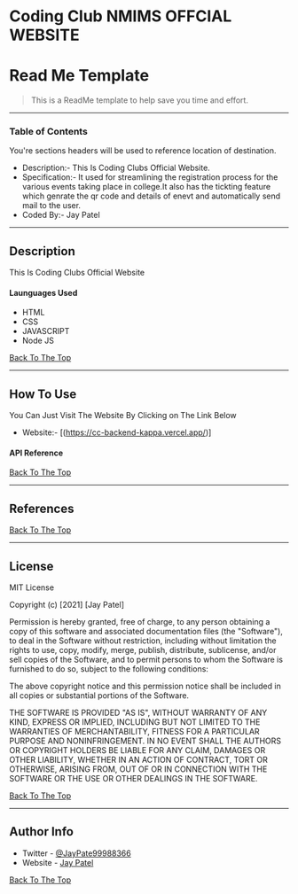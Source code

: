 # Coding Club NMIMS OFFCIAL WEBSITE


# Read Me Template


> This is a ReadMe template to help save you time and effort.

---

### Table of Contents
You're sections headers will be used to reference location of destination.

-  Description:- This Is Coding Clubs Official Website.
-  Specification:- It used for streamlining the registration process for the various events taking place in college.It also has the tickting feature which genrate the qr code and details of enevt and automatically send mail to the user.
-  Coded By:- Jay Patel 


---
## Description

This Is Coding Clubs Official Website 

#### Launguages Used

- HTML
- CSS
- JAVASCRIPT
- Node JS

[Back To The Top](#read-me-template)

---

## How To Use



You Can Just Visit The Website By Clicking on The Link Below

- Website:- [(https://cc-backend-kappa.vercel.app/)]

#### API Reference


[Back To The Top](#read-me-template)

---

## References
[Back To The Top](#read-me-template)

---

## License

MIT License

Copyright (c) [2021] [Jay Patel]

Permission is hereby granted, free of charge, to any person obtaining a copy
of this software and associated documentation files (the "Software"), to deal
in the Software without restriction, including without limitation the rights
to use, copy, modify, merge, publish, distribute, sublicense, and/or sell
copies of the Software, and to permit persons to whom the Software is
furnished to do so, subject to the following conditions:

The above copyright notice and this permission notice shall be included in all
copies or substantial portions of the Software.

THE SOFTWARE IS PROVIDED "AS IS", WITHOUT WARRANTY OF ANY KIND, EXPRESS OR
IMPLIED, INCLUDING BUT NOT LIMITED TO THE WARRANTIES OF MERCHANTABILITY,
FITNESS FOR A PARTICULAR PURPOSE AND NONINFRINGEMENT. IN NO EVENT SHALL THE
AUTHORS OR COPYRIGHT HOLDERS BE LIABLE FOR ANY CLAIM, DAMAGES OR OTHER
LIABILITY, WHETHER IN AN ACTION OF CONTRACT, TORT OR OTHERWISE, ARISING FROM,
OUT OF OR IN CONNECTION WITH THE SOFTWARE OR THE USE OR OTHER DEALINGS IN THE
SOFTWARE.

[Back To The Top](#read-me-template)

---

## Author Info

- Twitter - [@JayPate99988366](https://twitter.com/JayPate99988366)
- Website - [Jay Patel](https://jovial-sinoussi-e37e35.netlify.app/)

[Back To The Top](#read-me-template)
